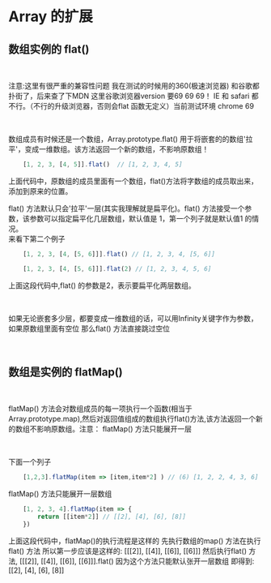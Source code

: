 # Array 的扩展

## 数组实例的 flat()

</br>

注意:这里有很严重的兼容性问题 我在测试的时候用的360(极速浏览器) 和谷歌都扑街了，后来查了下MDN 这里谷歌浏览器version 要69 69 69！ IE 和 safari 都不行。（不行的升级浏览器，否则会flat 函数无定义）当前测试环境 chrome 69

</br>

数组成员有时候还是一个数组，Array.prototype.flat() 用于将嵌套的的数组'拉平'，变成一维数组。该方法返回一个新的数组，不影响原数组！

```js
    [1, 2, 3, [4, 5]].flat()  // [1, 2, 3, 4, 5]
```

上面代码中，原数组的成员里面有一个数组，flat()方法将字数组的成员取出来，添加到原来的位置。
</br>

flat() 方法默认只会'拉平'一层(其实我理解就是扁平化)。flat() 方法接受一个参数，该参数可以指定扁平化几层数组，默认值是 1，第一个列子就是默认值1 的情况。</br>
来看下第二个例子
</br>

```js
    [1, 2, 3, [4, [5, 6]]].flat() // [1, 2, 3, 4, [5, 6]]

    [1, 2, 3, [4, [5, 6]]].flat(2) // [1, 2, 3, 4, 5, 6]
```

上面这段代码中,flat() 的参数是2，表示要扁平化两层数组。

</br>

如果无论嵌套多少层，都要变成一维数组的话，可以用Infinity关键字作为参数，
如果原数组里面有空位 那么flat() 方法直接跳过空位

</br>

## 数组是实例的 flatMap()

</br>

flatMap() 方法会对数组成员的每一项执行一个函数(相当于Array.prototype.map),然后对返回值组成的数组执行flat()方法,该方法返回一个新的数组不影响原数组。注意： flatMap() 方法只能展开一层

</br>

下面一个列子

```js
    [1,2,3].flatMap(item => [item,item*2] ) // (6) [1, 2, 2, 4, 3, 6]
```

flatMap() 方法只能展开一层数组

```js
    [1, 2, 3, 4].flatMap(item => {
        return [[item*2]] // [[2], [4], [6], [8]]
    })
```

上面这段代码中，flatMap()的执行流程是这样的 先执行数组的map() 方法在执行flat() 方法
所以第一步应该是这样的: [[[2]],  [[4]], [[6]], [[6]]] 然后执行flat() 方法, [[[2]],  [[4]], [[6]], [[6]]].flat()  因为这个方法只能默认张开一层数组 即得到: [[2], [4], [6], [8]]
